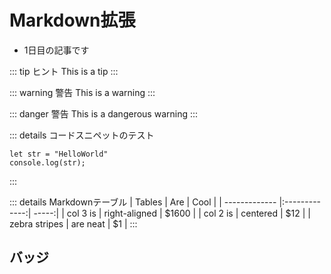 # Markdown拡張

- 1日目の記事です

::: tip ヒント 
 This is a tip 
::: 

::: warning 警告
 This is a warning 
::: 

::: danger 警告
 This is a dangerous warning 
::: 

::: details コードスニペットのテスト
 ```js{2}
 let str = "HelloWorld"
 console.log(str);
 ```
:::

::: details Markdownテーブル
| Tables        | Are           | Cool  |
| ------------- |:-------------:| -----:|
| col 3 is      | right-aligned | $1600 |
| col 2 is      | centered      |   $12 |
| zebra stripes | are neat      |    $1 |
:::

## バッジ <Badge text="beta" type="warning"/>
